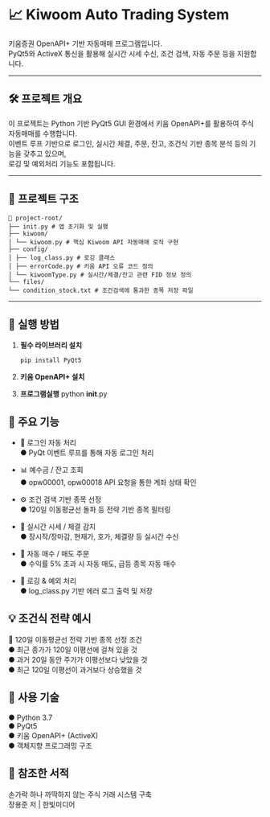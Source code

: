 # 📈 Kiwoom Auto Trading System

키움증권 OpenAPI+ 기반 자동매매 프로그램입니다.  
PyQt5와 ActiveX 통신을 활용해 실시간 시세 수신, 조건 검색, 자동 주문 등을 지원합니다.

---

## 🛠️ 프로젝트 개요

이 프로젝트는 Python 기반 PyQt5 GUI 환경에서 키움 OpenAPI+를 활용하여 주식 자동매매를 수행합니다.  
이벤트 루프 기반으로 로그인, 실시간 체결, 주문, 잔고, 조건식 기반 종목 분석 등의 기능을 갖추고 있으며,  
로깅 및 예외처리 기능도 포함됩니다.

---

## 📂 프로젝트 구조
```
📁 project-root/
├── init.py # 앱 초기화 및 실행
├── kiwoom/
│ └── kiwoom.py # 핵심 Kiwoom API 자동매매 로직 구현
├── config/
│ ├── log_class.py # 로깅 클래스
│ ├── errorCode.py # 키움 API 오류 코드 정의
│ └── kiwoomType.py # 실시간/체결/잔고 관련 FID 정보 정의
└── files/
└── condition_stock.txt # 조건검색에 통과한 종목 저장 파일
```
---

## 🚀 실행 방법

1. **필수 라이브러리 설치**

   ```bash
   pip install PyQt5
2. **키움 OpenAPI+ 설치**
3. **프로그램실행**
   python __init__.py

## 🔧 주요 기능
- 🔐 로그인 자동 처리<br>
● PyQt 이벤트 루프를 통해 자동 로그인 처리

- 📊 예수금 / 잔고 조회<br>
● opw00001, opw00018 API 요청을 통한 계좌 상태 확인

- ⚙️ 조건 검색 기반 종목 선정<br>
● 120일 이동평균선 돌파 등 전략 기반 종목 필터링

- 🔄 실시간 시세 / 체결 감지<br>
● 장시작/장마감, 현재가, 호가, 체결량 등 실시간 수신

- 🛒 자동 매수 / 매도 주문<br>
● 수익률 5% 초과 시 자동 매도, 급등 종목 자동 매수

- 📜 로깅 & 예외 처리<br>
● log_class.py 기반 에러 로그 출력 및 저장

## 💡 조건식 전략 예시<br>
📌 120일 이동평균선 전략 기반 종목 선정 조건<br>
● 최근 종가가 120일 이평선에 걸쳐 있을 것<br>
● 과거 20일 동안 주가가 이평선보다 낮았을 것<br>
● 최근 120일 이평선이 과거보다 상승했을 것<br>

## 🧪 사용 기술<br>
● Python 3.7<br>
● PyQt5<br>
● 키움 OpenAPI+ (ActiveX)<br>
● 객체지향 프로그래밍 구조<br>

## 📘 참조한 서적<br>
손가락 하나 까딱하지 않는 주식 거래 시스템 구축<br>
장용준 저 | 한빛미디어<br>
